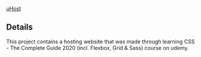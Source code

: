 [uHost](https://alex-dunarentu.github.io/uHost/)
## Details
This project contains a hosting website that was made through learning CSS - The Complete Guide 2020 (incl. Flexbox, Grid & Sass) course on udemy.
